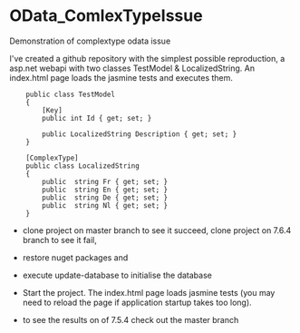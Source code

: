 # OData_ComlexTypeIssue
Demonstration of complextype odata issue

I've created a github repository with the simplest possible reproduction, a asp.net webapi with two classes TestModel & LocalizedString. An index.html page loads the jasmine tests and executes them.
````
    public class TestModel
    {
        [Key]
        public int Id { get; set; }

        public LocalizedString Description { get; set; }
    }

    [ComplexType]
    public class LocalizedString
    {
        public  string Fr { get; set; }
        public  string En { get; set; }
        public  string De { get; set; }
        public  string Nl { get; set; }
    }
````
- clone project on master branch to see it succeed, clone project on 7.6.4 branch to see it fail, 
- restore nuget packages and 
- execute update-database to initialise the database
- Start the project. The index.html page loads jasmine tests (you may need to reload the page if application startup takes too long).

- to see the results on of 7.5.4 check out the master branch
